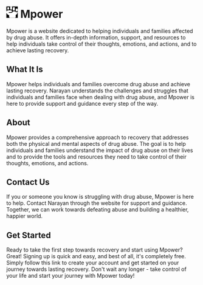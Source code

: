 # <img src="public/imgs/logo-with-bg.png" alt="logo" width="30" height="30"> Mpower

Mpower is a website dedicated to helping individuals and families affected by drug abuse. It offers in-depth information, support, and resources to help individuals take control of their thoughts, emotions, and actions, and to achieve lasting recovery.

## What It Is
      
Mpower helps individuals and families overcome drug abuse and achieve lasting recovery. Narayan understands the challenges and struggles that individuals and families face when dealing with drug abuse, and Mpower is here to provide support and guidance every step of the way.


## About

Mpower provides a comprehensive approach to recovery that addresses both the physical and mental aspects of drug abuse. The goal is to help individuals and families understand the impact of drug abuse on their lives and to provide the tools and resources they need to take control of their thoughts, emotions, and actions.

## Contact Us

If you or someone you know is struggling with drug abuse, Mpower is here to help. Contact Narayan through the website for support and guidance. Together, we can work towards defeating abuse and building a healthier, happier world.

## Get Started

Ready to take the first step towards recovery and start using Mpower? Great! Signing up is quick and easy, and best of all, it's completely free. Simply follow this link to create your account and get started on your journey towards lasting recovery. Don't wait any longer - take control of your life and start your journey with Mpower today!